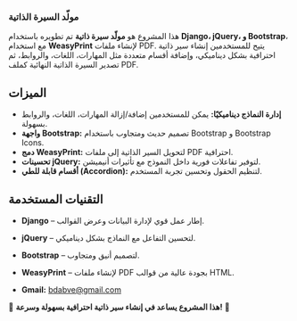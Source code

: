 ### مولّد السيرة الذاتية  

هذا المشروع هو **مولّد سيرة ذاتية** تم تطويره باستخدام **Django، jQuery، و Bootstrap**، مع استخدام **WeasyPrint** لإنشاء ملفات PDF. يتيح للمستخدمين إنشاء سير ذاتية احترافية بشكل ديناميكي، وإضافة أقسام متعددة مثل المهارات، اللغات، والروابط، ثم تصدير السيرة الذاتية النهائية كملف PDF.  

## الميزات  
- **إدارة النماذج ديناميكيًا:** يمكن للمستخدمين إضافة/إزالة المهارات، اللغات، والروابط بسهولة.  
- **واجهة Bootstrap:** تصميم حديث ومتجاوب باستخدام Bootstrap و Bootstrap Icons.  
- **دمج WeasyPrint:** لتحويل السير الذاتية إلى ملفات PDF احترافية.  
- **تحسينات jQuery:** لتوفير تفاعلات فورية داخل النموذج مع تأثيرات أنيميشن.  
- **أقسام قابلة للطي (Accordion):** لتنظيم الحقول وتحسين تجربة المستخدم.  

## التقنيات المستخدمة  
- **Django** – إطار عمل قوي لإدارة البيانات وعرض القوالب.  
- **jQuery** – لتحسين التفاعل مع النماذج بشكل ديناميكي.  
- **Bootstrap** – لتصميم أنيق ومتجاوب.  
- **WeasyPrint** – لإنشاء ملفات PDF بجودة عالية من قوالب HTML.  

- **Gmail:** [bdabve@gmail.com](mailto:bdabve@gmail.com)

📌 **هذا المشروع يساعد في إنشاء سير ذاتية احترافية بسهولة وسرعة!** 🚀
